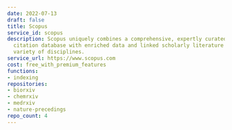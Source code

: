 ```yaml
---
date: 2022-07-13
draft: false
title: Scopus
service_id: scopus
description: Scopus uniquely combines a comprehensive, expertly curated abstract and
  citation database with enriched data and linked scholarly literature across a wide
  variety of disciplines.
service_url: https://www.scopus.com
cost: free_with_premium_features
functions:
- indexing
repositories:
- biorxiv
- chemrxiv
- medrxiv
- nature-precedings
repo_count: 4
---
```



